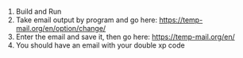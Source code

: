1) Build and Run
2) Take email output by program and go here: https://temp-mail.org/en/option/change/
3) Enter the email and save it, then go here: https://temp-mail.org/en/
4) You should have an email with your double xp code
